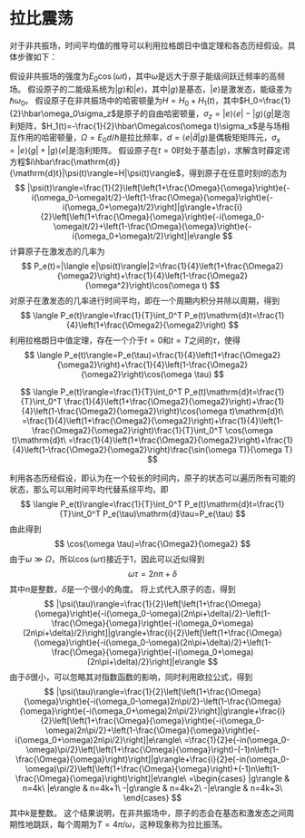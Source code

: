 # 拉比震荡

对于非共振场，时间平均值的推导可以利用拉格朗日中值定理和各态历经假设。具体步骤如下：

假设非共振场的强度为$E_0\cos(\omega t)$，其中$\omega$是远大于原子能级间跃迁频率的高频场。
假设原子的二能级系统为$|g\rangle$和$|e\rangle$，其中$|g\rangle$是基态，$|e\rangle$是激发态，能级差为$\hbar\omega_0$。
假设原子在非共振场中的哈密顿量为$H=H_0+H_1(t)$，其中$H_0=\frac{1}{2}\hbar\omega_0\sigma_z$是原子的自由哈密顿量，$\sigma_z=|e\rangle\langle e|-|g\rangle\langle g|$是泡利矩阵，$H_1(t)=-\frac{1}{2}\hbar\Omega\cos(\omega t)\sigma_x$是与场相互作用的哈密顿量，$\Omega=E_0d/\hbar$是拉比频率，$d=\langle e|\hat{d}|g\rangle$是偶极矩矩阵元，$\sigma_x=|e\rangle\langle g|+|g\rangle\langle e|$是泡利矩阵。
假设原子在$t=0$时处于基态$|g\rangle$，求解含时薛定谔方程$i\hbar\frac{\mathrm{d}}{\mathrm{d}t}|\psi(t)\rangle=H|\psi(t)\rangle$，得到原子在任意时刻$t$的态为 $$ |\psi(t)\rangle=\frac{1}{2}\left[\left(1+\frac{\Omega}{\omega}\right)e{-i(\omega_0-\omega)t/2}-\left(1-\frac{\Omega}{\omega}\right)e{-i(\omega_0+\omega)t/2}\right]|g\rangle+\frac{i}{2}\left[\left(1+\frac{\Omega}{\omega}\right)e{-i(\omega_0-\omega)t/2}+\left(1-\frac{\Omega}{\omega}\right)e{-i(\omega_0+\omega)t/2}\right]|e\rangle $$
计算原子在激发态的几率为 $$ P_e(t)=|\langle e|\psi(t)\rangle|2=\frac{1}{4}\left(1+\frac{\Omega2}{\omega2}\right)+\frac{1}{4}\left(1-\frac{\Omega2}{\omega^2}\right)\cos(\omega t) $$
对原子在激发态的几率进行时间平均，即在一个周期内积分并除以周期，得到 $$ \langle P_e(t)\rangle=\frac{1}{T}\int_0^T P_e(t)\mathrm{d}t=\frac{1}{4}\left(1+\frac{\Omega2}{\omega2}\right) $$
利用拉格朗日中值定理，存在一个介于$t=0$和$t=T$之间的$\tau$，使得 $$ \langle P_e(t)\rangle=P_e(\tau)=\frac{1}{4}\left(1+\frac{\Omega2}{\omega2}\right)+\frac{1}{4}\left(1-\frac{\Omega2}{\omega2}\right)\cos(\omega \tau) $$

$$ \langle P_e(t)\rangle=\frac{1}{T}\int_0^T P_e(t)\mathrm{d}t=\frac{1}{T}\int_0^T \frac{1}{4}\left(1+\frac{\Omega2}{\omega2}\right)+\frac{1}{4}\left(1-\frac{\Omega2}{\omega2}\right)\cos(\omega t)\mathrm{d}t\ =\frac{1}{4}\left(1+\frac{\Omega2}{\omega2}\right)+\frac{1}{4}\left(1-\frac{\Omega2}{\omega2}\right)\frac{1}{T}\int_0^T \cos(\omega t)\mathrm{d}t\ =\frac{1}{4}\left(1+\frac{\Omega2}{\omega2}\right)+\frac{1}{4}\left(1-\frac{\Omega2}{\omega2}\right)\frac{\sin(\omega T)}{\omega T} $$

利用各态历经假设，即认为在一个较长的时间内，原子的状态可以遍历所有可能的状态，那么可以用时间平均代替系综平均，即 $$ \langle P_e(t)\rangle=\frac{1}{T}\int_0^T P_e(t)\mathrm{d}t=\frac{1}{T}\int_0^T P_e(\tau)\mathrm{d}\tau=P_e(\tau) $$
由此得到 $$ \cos(\omega \tau)=\frac{\Omega2}{\omega2} $$
由于$\omega \gg \Omega$，所以$\cos(\omega \tau)$接近于1，因此可以近似得到 $$ \omega \tau=2n\pi+\delta $$ 其中$n$是整数，$\delta$是一个很小的角度。
将上式代入原子的态，得到 $$ |\psi(\tau)\rangle=\frac{1}{2}\left[\left(1+\frac{\Omega}{\omega}\right)e{-i(\omega_0-\omega)(2n\pi+\delta)/2}-\left(1-\frac{\Omega}{\omega}\right)e{-i(\omega_0+\omega)(2n\pi+\delta)/2}\right]|g\rangle+\frac{i}{2}\left[\left(1+\frac{\Omega}{\omega}\right)e{-i(\omega_0-\omega)(2n\pi+\delta)/2}+\left(1-\frac{\Omega}{\omega}\right)e{-i(\omega_0+\omega)(2n\pi+\delta)/2}\right]|e\rangle $$
由于$\delta$很小，可以忽略其对指数函数的影响，同时利用欧拉公式，得到 $$ |\psi(\tau)\rangle=\frac{1}{2}\left[\left(1+\frac{\Omega}{\omega}\right)e{-i(\omega_0-\omega)2n\pi/2}-\left(1-\frac{\Omega}{\omega}\right)e{-i(\omega_0+\omega)2n\pi/2}\right]|g\rangle+\frac{i}{2}\left[\left(1+\frac{\Omega}{\omega}\right)e{-i(\omega_0-\omega)2n\pi/2}+\left(1-\frac{\Omega}{\omega}\right)e{-i(\omega_0+\omega)2n\pi/2}\right]|e\rangle\ =\frac{1}{2}e{-in(\omega_0-\omega)\pi/2}\left[\left(1+\frac{\Omega}{\omega}\right)-(-1)n\left(1-\frac{\Omega}{\omega}\right)\right]|g\rangle+\frac{i}{2}e{-in(\omega_0-\omega)\pi/2}\left[\left(1+\frac{\Omega}{\omega}\right)+(-1)n\left(1-\frac{\Omega}{\omega}\right)\right]|e\rangle\ =\begin{cases} |g\rangle & n=4k\ |e\rangle & n=4k+1\ -|g\rangle & n=4k+2\ -|e\rangle & n=4k+3\ \end{cases} $$ 其中$k$是整数。
这个结果说明，在非共振场中，原子的态会在基态和激发态之间周期性地跳跃，每个周期为$T=4\pi/\omega$，这种现象称为拉比振荡。
